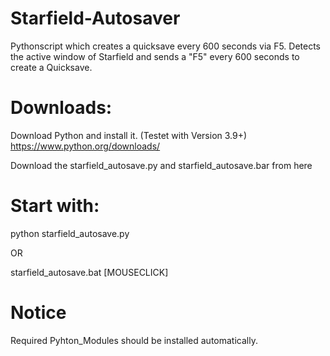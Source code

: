 # Starfield-Autosaver
Pythonscript which creates a quicksave every 600 seconds via F5.
Detects the active window of Starfield and sends a "F5" every 600 seconds to create a Quicksave.

# Downloads:
Download Python and install it. (Testet with Version 3.9+)
https://www.python.org/downloads/

Download the starfield_autosave.py and starfield_autosave.bar from here

# Start with:
python starfield_autosave.py

OR

starfield_autosave.bat [MOUSECLICK]

# Notice
Required Pyhton_Modules should be installed automatically.
